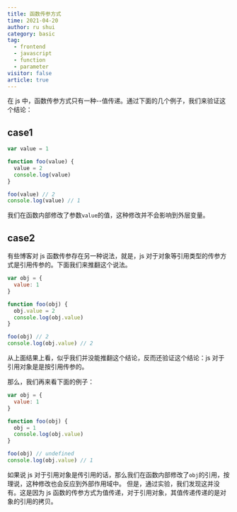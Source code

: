 ```yaml
---
title: 函数传参方式
time: 2021-04-20
author: ru shui
category: basic
tag:
  - frontend
  - javascript
  - function
  - parameter
visitor: false
article: true
---
```


在 js 中，函数传参方式只有一种--值传递。通过下面的几个例子，我们来验证这个结论：

## case1

```js
var value = 1

function foo(value) {
  value = 2
  console.log(value)
}

foo(value) // 2
console.log(value) // 1
```

我们在函数内部修改了参数`value`的值，这种修改并不会影响到外层变量。

## case2

有些博客对 js 函数传参存在另一种说法，就是，js 对于对象等引用类型的传参方式是引用传参的。下面我们来推翻这个说法。

```js
var obj = {
  value: 1
}

function foo(obj) {
  obj.value = 2
  console.log(obj.value)
}

foo(obj) // 2
console.log(obj.value) // 2
```

从上面结果上看，似乎我们并没能推翻这个结论，反而还验证这个结论：js 对于引用对象是是按引用传参的。

那么，我们再来看下面的例子：

```js
var obj = {
  value: 1
}

function foo(obj) {
  obj = 1
  console.log(obj.value)
}

foo(obj) // undefined
console.log(obj.value) // 1
```

如果说 js 对于引用对象是传引用的话，那么我们在函数内部修改了`obj`的引用，按理说，这种修改也会反应到外部作用域中。
但是，通过实验，我们发现这并没有。这是因为 js 函数的传参方式为值传递，对于引用对象，其值传递传递的是对象的引用的拷贝。
